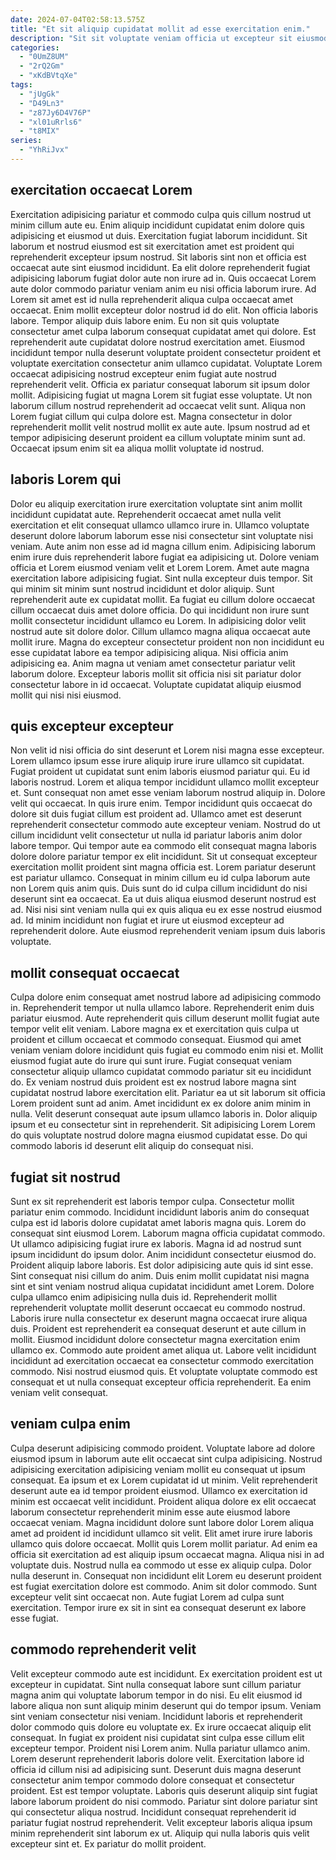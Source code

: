 ```yaml
---
date: 2024-07-04T02:58:13.575Z
title: "Et sit aliquip cupidatat mollit ad esse exercitation enim."
description: "Sit sit voluptate veniam officia ut excepteur sit eiusmod sint et amet ut dolore veniam. Mollit elit exercitation ex est anim ut."
categories:
  - "0UmZ8UM"
  - "2rQ2Gm"
  - "xKdBVtqXe"
tags:
  - "jUgGk"
  - "D49Ln3"
  - "z87Jy6D4V76P"
  - "xl01uRrls6"
  - "t8MIX"
series:
  - "YhRiJvx"
---
```



## exercitation occaecat Lorem

Exercitation adipisicing pariatur et commodo culpa quis cillum nostrud ut minim cillum aute eu. Enim aliquip incididunt cupidatat enim dolore quis adipisicing et eiusmod ut duis. Exercitation fugiat laborum incididunt. Sit laborum et nostrud eiusmod est sit exercitation amet est proident qui reprehenderit excepteur ipsum nostrud. Sit laboris sint non et officia est occaecat aute sint eiusmod incididunt. Ea elit dolore reprehenderit fugiat adipisicing laborum fugiat dolor aute non irure ad in. Quis occaecat Lorem aute dolor commodo pariatur veniam anim eu nisi officia laborum irure.
Ad Lorem sit amet est id nulla reprehenderit aliqua culpa occaecat amet occaecat. Enim mollit excepteur dolor nostrud id do elit. Non officia laboris labore. Tempor aliquip duis labore enim. Eu non sit quis voluptate consectetur amet culpa laborum consequat cupidatat amet qui dolore. Est reprehenderit aute cupidatat dolore nostrud exercitation amet. Eiusmod incididunt tempor nulla deserunt voluptate proident consectetur proident et voluptate exercitation consectetur anim ullamco cupidatat. Voluptate Lorem occaecat adipisicing nostrud excepteur enim fugiat aute nostrud reprehenderit velit.
Officia ex pariatur consequat laborum sit ipsum dolor mollit. Adipisicing fugiat ut magna Lorem sit fugiat esse voluptate. Ut non laborum cillum nostrud reprehenderit ad occaecat velit sunt. Aliqua non Lorem fugiat cillum qui culpa dolore est. Magna consectetur in dolor reprehenderit mollit velit nostrud mollit ex aute aute. Ipsum nostrud ad et tempor adipisicing deserunt proident ea cillum voluptate minim sunt ad. Occaecat ipsum enim sit ea aliqua mollit voluptate id nostrud.

## laboris Lorem qui

Dolor eu aliquip exercitation irure exercitation voluptate sint anim mollit incididunt cupidatat aute. Reprehenderit occaecat amet nulla velit exercitation et elit consequat ullamco ullamco irure in. Ullamco voluptate deserunt dolore laborum laborum esse nisi consectetur sint voluptate nisi veniam. Aute anim non esse ad id magna cillum enim. Adipisicing laborum enim irure duis reprehenderit labore fugiat ea adipisicing ut. Dolore veniam officia et Lorem eiusmod veniam velit et Lorem Lorem. Amet aute magna exercitation labore adipisicing fugiat. Sint nulla excepteur duis tempor.
Sit qui minim sit minim sunt nostrud incididunt et dolor aliquip. Sunt reprehenderit aute ex cupidatat mollit. Ea fugiat eu cillum dolore occaecat cillum occaecat duis amet dolore officia. Do qui incididunt non irure sunt mollit consectetur incididunt ullamco eu Lorem.
In adipisicing dolor velit nostrud aute sit dolore dolor. Cillum ullamco magna aliqua occaecat aute mollit irure. Magna do excepteur consectetur proident non non incididunt eu esse cupidatat labore ea tempor adipisicing aliqua. Nisi officia anim adipisicing ea. Anim magna ut veniam amet consectetur pariatur velit laborum dolore. Excepteur laboris mollit sit officia nisi sit pariatur dolor consectetur labore in id occaecat. Voluptate cupidatat aliquip eiusmod mollit qui nisi nisi eiusmod.

## quis excepteur excepteur

Non velit id nisi officia do sint deserunt et Lorem nisi magna esse excepteur. Lorem ullamco ipsum esse irure aliquip irure irure ullamco sit cupidatat. Fugiat proident ut cupidatat sunt enim laboris eiusmod pariatur qui. Eu id laboris nostrud. Lorem et aliqua tempor incididunt ullamco mollit excepteur et.
Sunt consequat non amet esse veniam laborum nostrud aliquip in. Dolore velit qui occaecat. In quis irure enim. Tempor incididunt quis occaecat do dolore sit duis fugiat cillum est proident ad. Ullamco amet est deserunt reprehenderit consectetur commodo aute excepteur veniam. Nostrud do ut cillum incididunt velit consectetur ut nulla id pariatur laboris anim dolor labore tempor. Qui tempor aute ea commodo elit consequat magna laboris dolore dolore pariatur tempor ex elit incididunt. Sit ut consequat excepteur exercitation mollit proident sint magna officia est.
Lorem pariatur deserunt est pariatur ullamco. Consequat in minim cillum eu id culpa laborum aute non Lorem quis anim quis. Duis sunt do id culpa cillum incididunt do nisi deserunt sint ea occaecat. Ea ut duis aliqua eiusmod deserunt nostrud est ad. Nisi nisi sint veniam nulla qui ex quis aliqua eu ex esse nostrud eiusmod ad. Id minim incididunt non fugiat et irure ut eiusmod excepteur ad reprehenderit dolore. Aute eiusmod reprehenderit veniam ipsum duis laboris voluptate.

## mollit consequat occaecat

Culpa dolore enim consequat amet nostrud labore ad adipisicing commodo in. Reprehenderit tempor ut nulla ullamco labore. Reprehenderit enim duis pariatur eiusmod. Aute reprehenderit quis cillum deserunt mollit fugiat aute tempor velit elit veniam. Labore magna ex et exercitation quis culpa ut proident et cillum occaecat et commodo consequat. Eiusmod qui amet veniam veniam dolore incididunt quis fugiat eu commodo enim nisi et.
Mollit eiusmod fugiat aute do irure qui sunt irure. Fugiat consequat veniam consectetur aliquip ullamco cupidatat commodo pariatur sit eu incididunt do. Ex veniam nostrud duis proident est ex nostrud labore magna sint cupidatat nostrud labore exercitation elit. Pariatur ea ut sit laborum sit officia Lorem proident sunt ad anim.
Amet incididunt ex ex dolore anim minim in nulla. Velit deserunt consequat aute ipsum ullamco laboris in. Dolor aliquip ipsum et eu consectetur sint in reprehenderit. Sit adipisicing Lorem Lorem do quis voluptate nostrud dolore magna eiusmod cupidatat esse. Do qui commodo laboris id deserunt elit aliquip do consequat nisi.

## fugiat sit nostrud

Sunt ex sit reprehenderit est laboris tempor culpa. Consectetur mollit pariatur enim commodo. Incididunt incididunt laboris anim do consequat culpa est id laboris dolore cupidatat amet laboris magna quis. Lorem do consequat sint eiusmod Lorem. Laborum magna officia cupidatat commodo. Ut ullamco adipisicing fugiat irure ex laboris. Magna id ad nostrud sunt ipsum incididunt do ipsum dolor. Anim incididunt consectetur eiusmod do.
Proident aliquip labore laboris. Est dolor adipisicing aute quis id sint esse. Sint consequat nisi cillum do anim. Duis enim mollit cupidatat nisi magna sint et sint veniam nostrud aliqua cupidatat incididunt amet Lorem. Dolore culpa ullamco enim adipisicing nulla duis id. Reprehenderit mollit reprehenderit voluptate mollit deserunt occaecat eu commodo nostrud. Laboris irure nulla consectetur ex deserunt magna occaecat irure aliqua duis. Proident est reprehenderit ea consequat deserunt et aute cillum in mollit.
Eiusmod incididunt dolore consectetur magna exercitation enim ullamco ex. Commodo aute proident amet aliqua ut. Labore velit incididunt incididunt ad exercitation occaecat ea consectetur commodo exercitation commodo. Nisi nostrud eiusmod quis. Et voluptate voluptate commodo est consequat et ut nulla consequat excepteur officia reprehenderit. Ea enim veniam velit consequat.

## veniam culpa enim

Culpa deserunt adipisicing commodo proident. Voluptate labore ad dolore eiusmod ipsum in laborum aute elit occaecat sint culpa adipisicing. Nostrud adipisicing exercitation adipisicing veniam mollit eu consequat ut ipsum consequat. Ea ipsum et ex Lorem cupidatat id ut minim. Velit reprehenderit deserunt aute ea id tempor proident eiusmod. Ullamco ex exercitation id minim est occaecat velit incididunt.
Proident aliqua dolore ex elit occaecat laborum consectetur reprehenderit minim esse aute eiusmod labore occaecat veniam. Magna incididunt dolore sunt labore dolor Lorem aliqua amet ad proident id incididunt ullamco sit velit. Elit amet irure irure laboris ullamco quis dolore occaecat. Mollit quis Lorem mollit pariatur. Ad enim ea officia sit exercitation ad est aliquip ipsum occaecat magna. Aliqua nisi in ad voluptate duis. Nostrud nulla ea commodo ut esse ex aliquip culpa.
Dolor nulla deserunt in. Consequat non incididunt elit Lorem eu deserunt proident est fugiat exercitation dolore est commodo. Anim sit dolor commodo. Sunt excepteur velit sint occaecat non. Aute fugiat Lorem ad culpa sunt exercitation. Tempor irure ex sit in sint ea consequat deserunt ex labore esse fugiat.

## commodo reprehenderit velit

Velit excepteur commodo aute est incididunt. Ex exercitation proident est ut excepteur in cupidatat. Sint nulla consequat labore sunt cillum pariatur magna anim qui voluptate laborum tempor in do nisi. Eu elit eiusmod id labore aliqua non sunt aliquip minim deserunt qui do tempor ipsum. Veniam sint veniam consectetur nisi veniam. Incididunt laboris et reprehenderit dolor commodo quis dolore eu voluptate ex. Ex irure occaecat aliquip elit consequat. In fugiat ex proident nisi cupidatat sint culpa esse cillum elit excepteur tempor.
Proident nisi Lorem anim. Nulla pariatur ullamco anim. Lorem deserunt reprehenderit laboris dolore velit. Exercitation labore id officia id cillum nisi ad adipisicing sunt. Deserunt duis magna deserunt consectetur anim tempor commodo dolore consequat et consectetur proident. Est est tempor voluptate. Laboris quis deserunt aliquip sint fugiat labore laborum proident do nisi commodo. Pariatur sint dolore pariatur sint qui consectetur aliqua nostrud.
Incididunt consequat reprehenderit id pariatur fugiat nostrud reprehenderit. Velit excepteur laboris aliqua ipsum minim reprehenderit sint laborum ex ut. Aliquip qui nulla laboris quis velit excepteur sint et. Ex pariatur do mollit proident.

